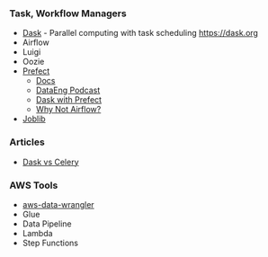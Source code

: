 ### Task, Workflow Managers
- [Dask](https://github.com/dask/dask) - Parallel computing with task scheduling https://dask.org
- Airflow
- Luigi
- Oozie
- [Prefect](https://github.com/PrefectHQ/prefect)
  - [Docs](https://docs.prefect.io/)
  - [DataEng Podcast](https://www.dataengineeringpodcast.com/prefect-workflow-engine-episode-86/)
  - [Dask with Prefect](https://docs.prefect.io/guide/tutorials/dask-cluster.html)
  - [Why Not Airflow?](https://medium.com/the-prefect-blog/why-not-airflow-4cfa423299c4)
- [Joblib](https://joblib.readthedocs.io/en/latest/)

### Articles
- [Dask vs Celery](https://matthewrocklin.com/blog/work/2016/09/13/dask-and-celery)


### AWS Tools
- [aws-data-wrangler](https://github.com/awslabs/aws-data-wrangler)
- Glue
- Data Pipeline
- Lambda
- Step Functions

